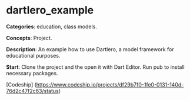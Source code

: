 
# dartlero_example

**Categories**: education, class models.

**Concepts**: Project.

**Description**:
An example how to use Dartlero, a model framework for educational purposes.

**Start**:
Clone the project and the open it with Dart Editor.
Run pub to install necessary packages.

[Codeship] (https://www.codeship.io/projects/df29b7f0-1fe0-0131-140d-76d2c47f2c63/status)







